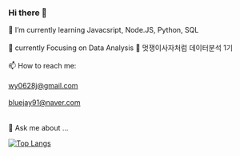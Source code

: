 ### Hi there 👋
 🌱 I’m currently learning Javacsript, Node.JS, Python, SQL
 <br></br>
 🌱 currently Focusing on Data Analysis
 🌱 멋쟁이사자처럼 데이터분석 1기
 <br></br>
 📫 How to reach me: 
<br></br>wy0628j@gmail.com 
<br></br>bluejay91@naver.com
<br></br>               
 💬 Ask me about ...                    

[![Top Langs](https://github-readme-stats.vercel.app/api/top-langs/?username=CODE-RED-LionKing&layout=compact)](https://github.com/CODE-RED-KionKing/github-readme-stats)


  
  


<!--
**Code-RED-LionKing/Code-RED-LionKing** is a ✨ _special_ ✨ repository because its `README.md` (this file) appears on your GitHub profile.

Here are some ideas to get you started:

- 🔭 I’m currently working on ...
- 🌱 I’m currently learning ...
- 👯 I’m looking to collaborate on ...
- 🤔 I’m looking for help with ...
- 💬 Ask me about ...
- 📫 How to reach me: ...
- 😄 Pronouns: ...
- ⚡ Fun fact: ...
-->
